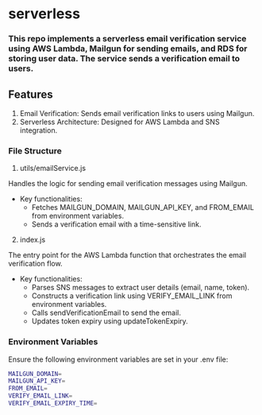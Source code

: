 # serverless

### This repo implements a serverless email verification service using AWS Lambda, Mailgun for sending emails, and RDS for storing user data. The service sends a verification email to users.

## Features

1. Email Verification: Sends email verification links to users using Mailgun.
2. Serverless Architecture: Designed for AWS Lambda and SNS integration.

### File Structure

1. utils/emailService.js

Handles the logic for sending email verification messages using Mailgun.

- Key functionalities:
  - Fetches MAILGUN_DOMAIN, MAILGUN_API_KEY, and FROM_EMAIL from environment variables.
  - Sends a verification email with a time-sensitive link.

2. index.js

The entry point for the AWS Lambda function that orchestrates the email verification flow.

- Key functionalities:
  - Parses SNS messages to extract user details (email, name, token).
  - Constructs a verification link using VERIFY_EMAIL_LINK from environment variables.
  - Calls sendVerificationEmail to send the email.
  - Updates token expiry using updateTokenExpiry.


### Environment Variables

Ensure the following environment variables are set in your .env file:

```bash
MAILGUN_DOMAIN=
MAILGUN_API_KEY=
FROM_EMAIL=
VERIFY_EMAIL_LINK=
VERIFY_EMAIL_EXPIRY_TIME=
```